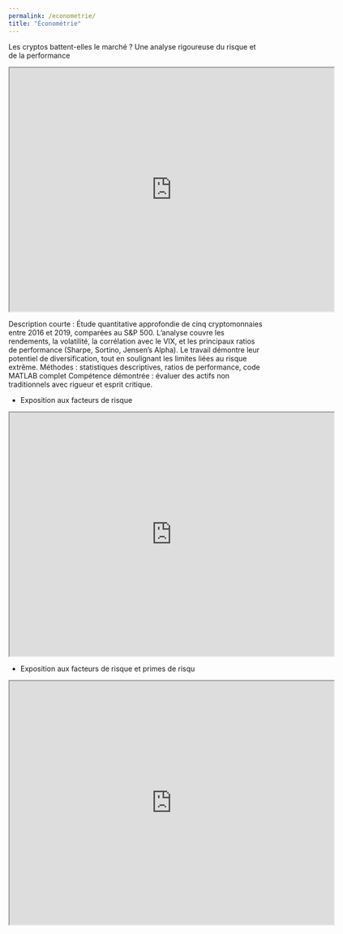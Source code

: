 ```yaml
---
permalink: /econometrie/
title: "Économétrie"
---
```


Les cryptos battent-elles le marché ? Une analyse rigoureuse du risque et de la performance
  
<iframe src="https://drive.google.com/file/d/11jlfMQnVzUomAjueXRYYrr17PR0khLKi/preview" width="640" height="480" allow="autoplay"></iframe>

Description courte :
Étude quantitative approfondie de cinq cryptomonnaies entre 2016 et 2019, comparées au S&P 500. L’analyse couvre les rendements, la volatilité, la corrélation avec le VIX, et les principaux ratios de performance (Sharpe, Sortino, Jensen’s Alpha). Le travail démontre leur potentiel de diversification, tout en soulignant les limites liées au risque extrême.
Méthodes : statistiques descriptives, ratios de performance, code MATLAB complet
Compétence démontrée : évaluer des actifs non traditionnels avec rigueur et esprit critique.

- Exposition aux facteurs de risque

<iframe src="https://drive.google.com/file/d/1oqF2FgoGdnohuMzJ-usEUn6tnMwWti-S/preview" width="640" height="480" allow="autoplay"></iframe>

- Exposition aux facteurs de risque et primes de risqu
  
<iframe src="https://drive.google.com/file/d/19DmnNegsyYVyhsX7PfXf7HNw9h-fV7Dp/preview" width="640" height="480" allow="autoplay"></iframe>
